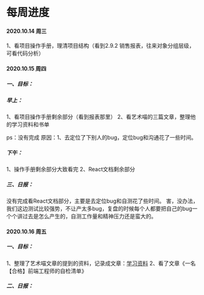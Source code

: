 # 每周进度

#### 2020.10.14 周三
1、看项目操作手册，理清项目结构（看到2.9.2 销售报表，往来对象分组层级，可看代码分析）


#### 2020.10.15 周四

##### 一、目标：
##### 早上：
1、看项目操作手册剩余部分（看到报表那里）
2、看艺术喵的三篇文章，整理他的学习资料和书单

ps：没有完成
原因：1、去定位了下别人的bug，定位bug和沟通花了一些时间。

##### 下午：
1、操作手册剩余部分大致看完
2、React文档剩余部分


##### 三、日报：
没有完成看React文档部分，主要是去定位bug和自测花了些时间。
害，没办法，我们这边测试比较强势，不让产太多bug，复盘的时候每个人都要把自己的bug一个个讲过去是怎么产生的，自测工作量和精神压力还是蛮大的。


#### 2020.10.16 周五

##### 一、目标：
1、整理了艺术喵文章的提到的资料，记录成文章：[学习资料](/前端学习资料/学习资料.md)
2、看了文章《一名【合格】前端工程师的自检清单》


##### 二、日报：

